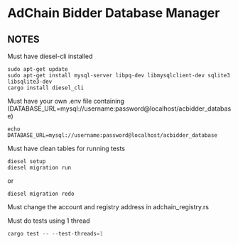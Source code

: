 # AdChain Bidder Database Manager

## NOTES

Must have diesel-cli installed

```shell
sudo apt-get update
sudo apt-get install mysql-server libpq-dev libmysqlclient-dev sqlite3 libsqlite3-dev
cargo install diesel_cli
```

Must have your own .env file containing (DATABASE_URL=mysql://username:password@localhost/acbidder_database)

```shell
echo DATABASE_URL=mysql://username:password@localhost/acbidder_database
```

Must have clean tables for running tests
```shell
diesel setup
diesel migration run
````
or
```shell
diesel migration redo
```

Must change the account and registry address in adchain_registry.rs

Must do tests using 1 thread

```rust
cargo test -- --test-threads=1
```